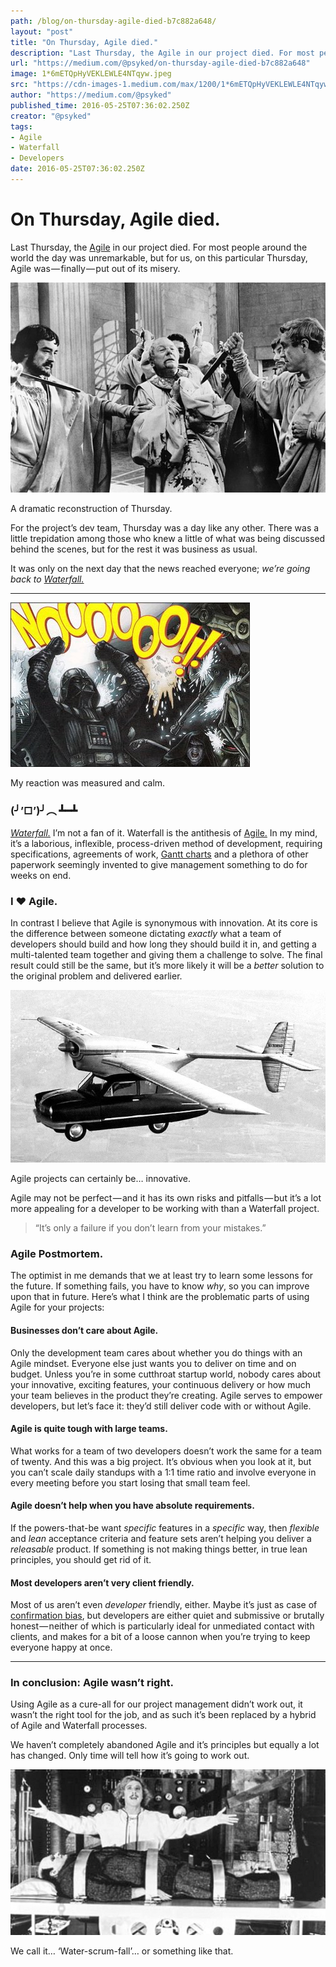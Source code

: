 ```yaml
---
path: /blog/on-thursday-agile-died-b7c882a648/
layout: "post"
title: "On Thursday, Agile died."
description: "Last Thursday, the Agile in our project died. For most people around the world the day was unremarkable, but for us, on this particular Thursday, Agile was — finally — put out of its misery. For the…"
url: "https://medium.com/@psyked/on-thursday-agile-died-b7c882a648"
image: 1*6mETQpHyVEKLEWLE4NTqyw.jpeg
src: "https://cdn-images-1.medium.com/max/1200/1*6mETQpHyVEKLEWLE4NTqyw.jpeg"
author: "https://medium.com/@psyked"
published_time: 2016-05-25T07:36:02.250Z
creator: "@psyked"
tags:
- Agile
- Waterfall
- Developers
date: 2016-05-25T07:36:02.250Z
---
```


# On Thursday, Agile died.

Last Thursday, the [Agile](https://en.wikipedia.org/wiki/Agile_software_development#The_Agile_Manifesto) in our project died. For most people around the world the day was unremarkable, but for us, on this particular Thursday, Agile was — finally — put out of its misery.

![](1*6mETQpHyVEKLEWLE4NTqyw.jpeg)

A dramatic reconstruction of Thursday.

For the project’s dev team, Thursday was a day like any other. There was a little trepidation among those who knew a little of what was being discussed behind the scenes, but for the rest it was business as usual.

It was only on the next day that the news reached everyone; _we’re going back to_ [_Waterfall._](https://en.wikipedia.org/wiki/Waterfall_model)

---

![](1*qrJxkWHeejk82ByCR_7Bng.jpeg)

My reaction was measured and calm.

### (╯’□’)╯︵ ┻━┻

[_Waterfall._](https://en.wikipedia.org/wiki/Waterfall_model) I’m not a fan of it. Waterfall is the antithesis of [Agile.](https://en.wikipedia.org/wiki/Agile_software_development#The_Agile_Manifesto) In my mind, it’s a laborious, inflexible, process-driven method of development, requiring specifications, agreements of work, [Gantt charts](https://en.wikipedia.org/wiki/Gantt_chart) and a plethora of other paperwork seemingly invented to give management something to do for weeks on end.

### I ❤ Agile.

In contrast I believe that Agile is synonymous with innovation. At its core is the difference between someone dictating _exactly_ what a team of developers should build and how long they should build it in, and getting a multi-talented team together and giving them a challenge to solve. The final result could still be the same, but it’s more likely it will be a _better_ solution to the original problem and delivered earlier.

![](1*fgXk0A9zOgm2WxeXqmzoHw.jpeg)

Agile projects can certainly be… innovative.

Agile may not be perfect — and it has its own risks and pitfalls — but it’s a lot more appealing for a developer to be working with than a Waterfall project.

> “It’s only a failure if you don’t learn from your mistakes.”

### **Agile Postmortem**.

The optimist in me demands that we at least try to learn some lessons for the future. If something fails, you have to know _why_, so you can improve upon that in future. Here’s what I think are the problematic parts of using Agile for your projects:

#### Businesses don’t care about Agile.

Only the development team cares about whether you do things with an Agile mindset. Everyone else just wants you to deliver on time and on budget. Unless you’re in some cutthroat startup world, nobody cares about your innovative, exciting features, your continuous delivery or how much your team believes in the product they’re creating. Agile serves to empower developers, but let’s face it: they’d still deliver code with or without Agile.

#### Agile is quite tough with large teams.

What works for a team of two developers doesn’t work the same for a team of twenty. And this was a big project. It’s obvious when you look at it, but you can’t scale daily standups with a 1:1 time ratio and involve everyone in every meeting before you start losing that small team feel.

#### Agile doesn’t help when you have absolute requirements.

If the powers-that-be want _specific_ features in a _specific_ way, then _flexible_ and _lean_ acceptance criteria and feature sets aren’t helping you deliver a _releasable_ product. If something is not making things better, in true lean principles, you should get rid of it.

#### Most developers aren’t very client friendly.

Most of us aren’t even _developer_ friendly, either. Maybe it’s just as case of [confirmation bias](https://www.sciencedaily.com/terms/confirmation_bias.htm), but developers are either quiet and submissive or brutally honest — neither of which is particularly ideal for unmediated contact with clients, and makes for a bit of a loose cannon when you’re trying to keep everyone happy at once.

---

### In conclusion: Agile wasn’t right.

Using Agile as a cure-all for our project management didn’t work out, it wasn’t the right tool for the job, and as such it’s been replaced by a hybrid of Agile and Waterfall processes.

We haven’t completely abandoned Agile and it’s principles but equally a lot has changed. Only time will tell how it’s going to work out.

![](1*H5RijrDJVBPHPHgg7jNlzw.jpeg)

We call it… ‘Water-scrum-fall’… or something like that.